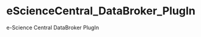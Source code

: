 eScienceCentral_DataBroker_PlugIn
=================================

e-Science Central DataBroker PlugIn
